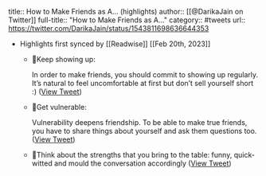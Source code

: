 title:: How to Make Friends as A... (highlights)
author:: [[@DarikaJain on Twitter]]
full-title:: "How to Make Friends as A..."
category:: #tweets
url:: https://twitter.com/DarikaJain/status/1543811698636644353

- Highlights first synced by [[Readwise]] [[Feb 20th, 2023]]
	- 📌Keep showing up:
	  
	  In order to make friends, you should commit to showing up regularly. It’s natural to feel uncomfortable at first but don’t sell yourself short :) ([View Tweet](https://twitter.com/DarikaJain/status/1543811700498976768))
	- 📌Get vulnerable: 
	  
	  Vulnerability deepens friendship. To be able to make true friends, you have to share things about yourself and ask them questions too. ([View Tweet](https://twitter.com/DarikaJain/status/1543811702650576896))
	- 📌Think about the strengths that you bring to the table: funny, quick-witted and mould the conversation accordingly ([View Tweet](https://twitter.com/DarikaJain/status/1543811706836594689))